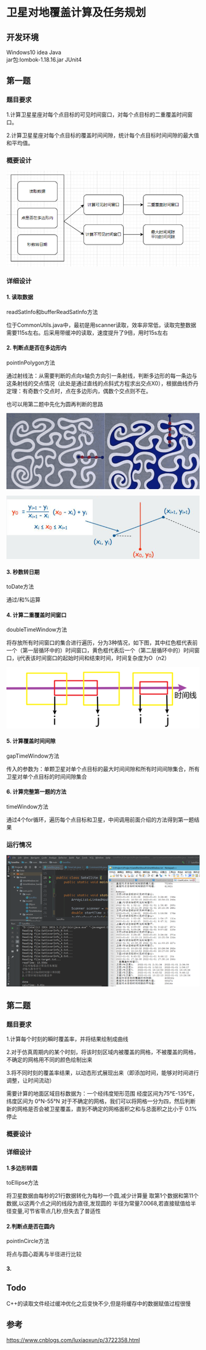 # **卫星对地覆盖计算及任务规划**

## 开发环境

Windows10	idea	Java  
jar包:lombok-1.18.16.jar	JUnit4

## 第一题

### 题目要求

1.计算卫星星座对每个点目标的可见时间窗口，对每个点目标的二重覆盖时间窗口。

2.计算卫星星座对每个点目标的覆盖时间间隙，统计每个点目标时间间隙的最大值和平均值。

### 概要设计

![image-20220713081328812](img/image-20220713081328812.png)

### 详细设计

#### 1.	读取数据

readSatInfo和bufferReadSatInfo方法

位于CommonUtils.java中，最初是用scanner读取，效率非常低，读取完整数据需要115s左右。后采用带缓冲的读取，速度提升了9倍，用时15s左右

#### 2.	判断点是否在多边形内

pointInPolygon方法

通过射线法：从需要判断的点向x轴负方向引一条射线，判断多边形的每一条边与这条射线的交点情况（此处是通过直线的点斜式方程求出交点X0），根据曲线乔丹定理：有奇数个交点时，点在多边形内，偶数个交点则不在。

也可以用第二题中先化为圆再判断的思路

![image-20220713075754643](img/image-20220713075754643.png)

![image-20220713075845957](img/image-20220713075845957.png)

#### 3.	秒数转日期

toDate方法

通过/和%运算

#### 4.	计算二重覆盖时间窗口

doubleTimeWindow方法

将存放所有时间窗口的集合进行遍历，分为3种情况，如下图，其中红色框代表前一个（第一层循环中的）时间窗口，黄色框代表后一个（第二层循环中的）时间窗口，ij代表该时间窗口的起始时间和结束时间，时间复杂度为O（n2）

![image-20220713080408140](img/image-20220713080408140.png)

#### 5.	计算覆盖时间间隙

gapTimeWindow方法

传入的参数为：单颗卫星对单个点目标的最大时间间隙和所有时间间隙集合，所有卫星对单个点目标的时间间隙集合

#### 6.	计算完整第一题的方法

timeWindow方法

通过4个for循环，遍历每个点目标和卫星，中间调用前面介绍的方法得到第一题结果

### 运行情况

![image-20220713081244008](img/image-20220713081244008.png)

## 第二题

### 题目要求

1.计算每个时刻的瞬时覆盖率，并将结果绘制成曲线

2.对于仿真周期内的某个时刻，将该时刻区域内被覆盖的网格，不被覆盖的网格，不确定的网格用不同的颜色绘制出来

3.将不同时刻的覆盖率结果，以动态形式展现出来（即添加时间，能够对时间进行调整，让时间流动）

需要计算的地面区域目标数据为：一个经纬度矩形范围 经度区间为75°E-135°E，纬度区间为 0°N-55°N
对于不确定的网格，我们可以将网格一分为四，然后判断新的网格是否会被卫星覆盖，直到不确定的网格面积之和与总面积之比小于 0.1%停止

### 概要设计

### 详细设计

#### 1.多边形转圆

toEllipse方法

将卫星数据由每秒的21行数据转化为每秒一个圆,减少计算量
取第1个数据和第11个数据,以这两个点之间的线段为直径,发现圆的
半径为常量7.0068,若直接赋值给半径变量,可节省零点几秒,但失去了普适性

#### 2.判断点是否在圆内

pointInCircle方法

将点与圆心距离与半径进行比较

#### 3.





## Todo

C++的读取文件经过缓冲优化之后变快不少,但是将缓存中的数据赋值过程很慢



## 参考

https://www.cnblogs.com/luxiaoxun/p/3722358.html
